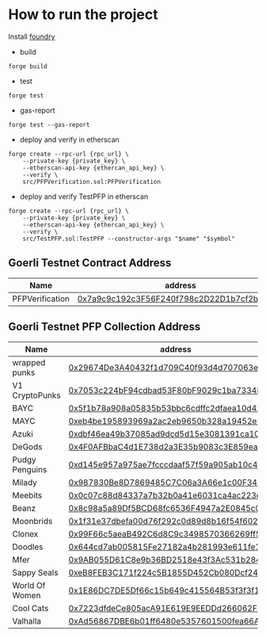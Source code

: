 # How to run the project
Install [foundry](https://book.getfoundry.sh/)

- build
```
forge build
```

- test
```
forge test 
```

- gas-report
```
forge test --gas-report
```

- deploy and verify in etherscan
```
forge create --rpc-url {rpc_url} \
    --private-key {private_key} \
    --etherscan-api-key {ethercan_api_key} \
    --verify \
    src/PFPVerification.sol:PFPVerification
```

- deploy and verify TestPFP in etherscan
```
forge create --rpc-url {rpc_url} \
    --private-key {private_key} \
    --etherscan-api-key {ethercan_api_key} \
    --verify \
    src/TestPFP.sol:TestPFP --constructor-args "$name" "$symbol"
```

## Goerli Testnet Contract Address

| Name | address |
| --- | --- |
| PFPVerification | [0x7a9c9c192c3F56F240f798c2D22D1b7cf2bc5bC1](https://goerli.etherscan.io/address/0x7a9c9c192c3F56F240f798c2D22D1b7cf2bc5bC1) |

## Goerli Testnet PFP Collection Address

| Name | address |
| --- | --- |
| wrapped punks   | [0x29674De3A40432f1d709C40f93d4d707063e73CE](https://goerli.etherscan.io/address/0x29674De3A40432f1d709C40f93d4d707063e73CE) |
| V1 CryptoPunks |[0x7053c224bF94cdbad53F80bF9029c1ba7334D774](https://goerli.etherscan.io/address/0x7053c224bF94cdbad53F80bF9029c1ba7334D774)     |
| BAYC      | [0x5f1b78a908a05835b53bbc6cdffc2dfaea10d42d](https://goerli.etherscan.io/address/0x5f1b78a908a05835b53bbc6cdffc2dfaea10d42d)      |
| MAYC      | [0xeb4be195893969a2ac2eb9650b328a19452e2156](https://goerli.etherscan.io/address/0xeb4be195893969a2ac2eb9650b328a19452e2156)         |
| Azuki      | [0xdbf46ea49b37085ad9dcd5d15e3081391ca10c6b](https://goerli.etherscan.io/address/0xdbf46ea49b37085ad9dcd5d15e3081391ca10c6b)      |
| DeGods      | [0x4F0AFBbaC4d1E738d2a3E35b9083c3E859eaa569](https://goerli.etherscan.io/address/0x4F0AFBbaC4d1E738d2a3E35b9083c3E859eaa569)         |
| Pudgy Penguins  | [0xd145e957a975ae7fcccdaaf57f59a905ab10c47f](https://goerli.etherscan.io/address/0xd145e957a975ae7fcccdaaf57f59a905ab10c47f)     |
| Milady      | [0x987830Be8D7869485C7C06a3A66e1c00F342B367](https://goerli.etherscan.io/address/0x987830Be8D7869485C7C06a3A66e1c00F342B367)      |
| Meebits      | [0x0c07c88d84337a7b32b0a41e6031ca4ac223c48c](https://goerli.etherscan.io/address/0x0c07c88d84337a7b32b0a41e6031ca4ac223c48c)        |
| Beanz      | [0x8c98a5a89Df5BCD68fc6536F4947a2E0845c0034](https://goerli.etherscan.io/address/0x8c98a5a89Df5BCD68fc6536F4947a2E0845c0034)        |
| Moonbrids      | [0x1f31e37dbefa00d76f292c0d89d8b16f54f602fb](https://goerli.etherscan.io/address/0x1f31e37dbefa00d76f292c0d89d8b16f54f602fb)      |
| Clonex      | [0x99F66c5aeaB492C6d8C9c3498570366269ff56C1](https://goerli.etherscan.io/address/0x99F66c5aeaB492C6d8C9c3498570366269ff56C1)     |
| Doodles      | [0x644cd7ab005815Fe27182a4b281993e611fe1B12](https://goerli.etherscan.io/address/0x644cd7ab005815Fe27182a4b281993e611fe1B12)        |
| Mfer      | [0x9AB055D61C8e9b36BD2518e43f3Ac531b2849FAD](https://goerli.etherscan.io/address/0x9AB055D61C8e9b36BD2518e43f3Ac531b2849FAD)           |
| Sappy Seals |[0xeB8FEB3C171f224c5B1855D452Cb080Dcf241413](https://goerli.etherscan.io/address/0xeB8FEB3C171f224c5B1855D452Cb080Dcf241413)     | 
| World Of Women | [0x1E86DC7DE5Df66c15b649c415564B53f3f3f1a7D](https://goerli.etherscan.io/address/0x1E86DC7DE5Df66c15b649c415564B53f3f3f1a7D)      |
| Cool Cats      | [0x7223dfdeCe805acA91E619E9EEDDd266062F9eB3](https://goerli.etherscan.io/address/0x7223dfdeCe805acA91E619E9EEDDd266062F9eB3)       |
| Valhalla      | [0xAd56867DBE6b01ff6480e5357601500fea66A62B](https://goerli.etherscan.io/address/0xAd56867DBE6b01ff6480e5357601500fea66A62B)          |
